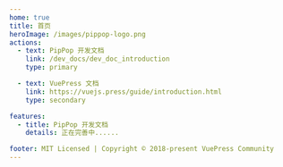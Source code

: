 ```yaml
---
home: true
title: 首页
heroImage: /images/pippop-logo.png
actions:
  - text: PipPop 开发文档
    link: /dev_docs/dev_doc_introduction
    type: primary

  - text: VuePress 文档
    link: https://vuejs.press/guide/introduction.html
    type: secondary

features:
  - title: PipPop 开发文档
    details: 正在完善中......

footer: MIT Licensed | Copyright © 2018-present VuePress Community
---
```




